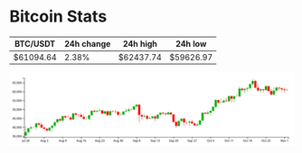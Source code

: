 # Bitcoin Stats

BTC/USDT|24h change|24h high|24h low|
|---|---|---|---|
|$61094.64|2.38%|$62437.74|$59626.97|

<img src="./chart.svg">
